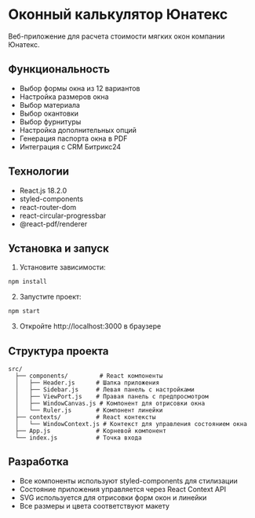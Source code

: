 # Оконный калькулятор Юнатекс

Веб-приложение для расчета стоимости мягких окон компании Юнатекс.

## Функциональность

- Выбор формы окна из 12 вариантов
- Настройка размеров окна
- Выбор материала
- Выбор окантовки
- Выбор фурнитуры
- Настройка дополнительных опций
- Генерация паспорта окна в PDF
- Интеграция с CRM Битрикс24

## Технологии

- React.js 18.2.0
- styled-components
- react-router-dom
- react-circular-progressbar
- @react-pdf/renderer

## Установка и запуск

1. Установите зависимости:
```bash
npm install
```

2. Запустите проект:
```bash
npm start
```

3. Откройте http://localhost:3000 в браузере

## Структура проекта

```
src/
  ├── components/         # React компоненты
  │   ├── Header.js      # Шапка приложения
  │   ├── Sidebar.js     # Левая панель с настройками
  │   ├── ViewPort.js    # Правая панель с предпросмотром
  │   ├── WindowCanvas.js # Компонент для отрисовки окна
  │   └── Ruler.js       # Компонент линейки
  ├── contexts/          # React контексты
  │   └── WindowContext.js # Контекст для управления состоянием окна
  ├── App.js             # Корневой компонент
  └── index.js           # Точка входа
```

## Разработка

- Все компоненты используют styled-components для стилизации
- Состояние приложения управляется через React Context API
- SVG используется для отрисовки форм окон и линейки
- Все размеры и цвета соответствуют макету
